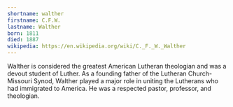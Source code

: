 ```yaml
---
shortname: walther
firstname: C.F.W.
lastname: Walther
born: 1811
died: 1887
wikipedia: https://en.wikipedia.org/wiki/C._F._W._Walther
---
```


Walther is considered the greatest American Lutheran theologian and was a devout student of Luther. As a founding father of the Lutheran Church-Missouri Synod, Walther played a major role in uniting the Lutherans who had immigrated to America. He was a respected pastor, professor, and theologian.